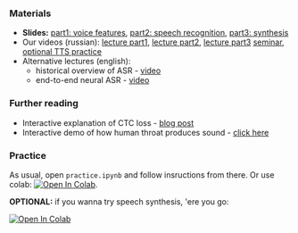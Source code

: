 ### Materials
  * __Slides:__ [part1: voice features](https://github.com/yandexdataschool/nlp_course/blob/2019/resources/slides/ASR%20Presentation%20P1.pdf), [part2: speech recognition](https://github.com/yandexdataschool/nlp_course/blob/2019/resources/slides/ASR%20presentation%20P2.pdf), [part3: synthesis](https://github.com/yandexdataschool/nlp_course/blob/2019/resources/slides/TTS-shad.pdf)
 * Our videos (russian): [lecture part1](https://yadi.sk/i/PRRQpGzRtUDFUg), [lecture part2](https://yadi.sk/i/VvqYneX2G2bWlw), [lecture part3](https://yadi.sk/i/FSmnyix_qpnAyw) [seminar](https://yadi.sk/i/qaIGDE1G7t4Elg), [optional TTS practice](https://yadi.sk/i/z-MKRLtYmaJqCg)
 * Alternative lectures (english):
     * historical overview of ASR - [video](https://www.youtube.com/watch?v=q67z7PTGRi8)
     * end-to-end neural ASR - [video](https://www.youtube.com/watch?v=3MjIkWxXigM)
 
 
### Further reading
 * Interactive explanation of CTC loss - [blog post](https://www.youtube.com/watch?v=3MjIkWxXigM)
* Interactive demo of how human throat produces sound - [click here](https://dood.al/pinktrombone/)

 
### Practice
As usual, open `practice.ipynb` and follow insructions from there. Or use colab: [![Open In Colab](https://colab.research.google.com/assets/colab-badge.svg)](https://colab.research.google.com/github/yandexdataschool/nlp_course/blob/2019/week10_asr/practice.ipynb).


__OPTIONAL:__ if you wanna try speech synthesis, 'ere you go:

[![Open In Colab](https://colab.research.google.com/assets/colab-badge.svg)](https://colab.research.google.com/github/yandexdataschool/nlp_course/blob/2019/week11_tts/seminar_tts.ipynb)



